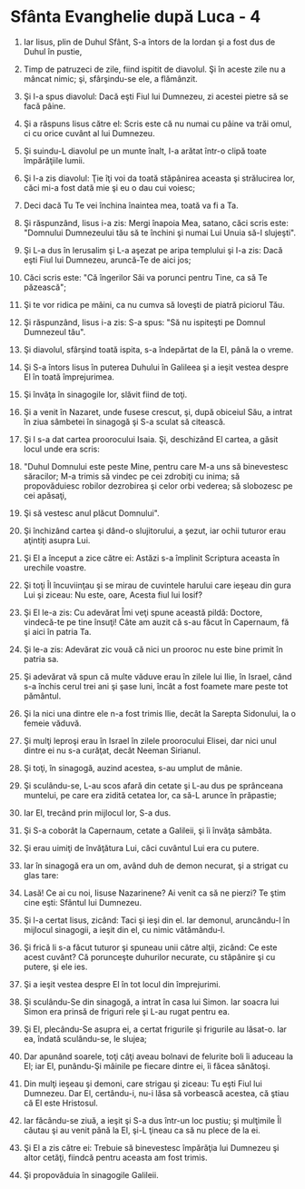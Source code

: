 # Sf&#226;nta Evanghelie dup&#259; Luca - 4

1. Iar Iisus, plin de Duhul Sfânt, S-a întors de la Iordan şi a fost dus de Duhul în pustie, 

2. Timp de patruzeci de zile, fiind ispitit de diavolul. Şi în aceste zile nu a mâncat nimic; şi, sfârşindu-se ele, a flămânzit. 

3. Şi I-a spus diavolul: Dacă eşti Fiul lui Dumnezeu, zi acestei pietre să se facă pâine. 

4. Şi a răspuns Iisus către el: Scris este că nu numai cu pâine va trăi omul, ci cu orice cuvânt al lui Dumnezeu. 

5. Şi suindu-L diavolul pe un munte înalt, I-a arătat într-o clipă toate împărăţiile lumii. 

6. Şi I-a zis diavolul: Ţie îţi voi da toată stăpânirea aceasta şi strălucirea lor, căci mi-a fost dată mie şi eu o dau cui voiesc; 

7. Deci dacă Tu Te vei închina înaintea mea, toată va fi a Ta. 

8. Şi răspunzând, Iisus i-a zis: Mergi înapoia Mea, satano, căci scris este: "Domnului Dumnezeului tău să te închini şi numai Lui Unuia să-I slujeşti". 

9. Şi L-a dus în Ierusalim şi L-a aşezat pe aripa templului şi I-a zis: Dacă eşti Fiul lui Dumnezeu, aruncă-Te de aici jos; 

10. Căci scris este: "Că îngerilor Săi va porunci pentru Tine, ca să Te păzească"; 

11. Şi te vor ridica pe mâini, ca nu cumva să loveşti de piatră piciorul Tău. 

12. Şi răspunzând, Iisus i-a zis: S-a spus: "Să nu ispiteşti pe Domnul Dumnezeul tău". 

13. Şi diavolul, sfârşind toată ispita, s-a îndepărtat de la El, până la o vreme. 

14. Şi S-a întors Iisus în puterea Duhului în Galileea şi a ieşit vestea despre El în toată împrejurimea. 

15. Şi învăţa în sinagogile lor, slăvit fiind de toţi. 

16. Şi a venit în Nazaret, unde fusese crescut, şi, după obiceiul Său, a intrat în ziua sâmbetei în sinagogă şi S-a sculat să citească. 

17. Şi I s-a dat cartea proorocului Isaia. Şi, deschizând El cartea, a găsit locul unde era scris: 

18. "Duhul Domnului este peste Mine, pentru care M-a uns să binevestesc săracilor; M-a trimis să vindec pe cei zdrobiţi cu inima; să propovăduiesc robilor dezrobirea şi celor orbi vederea; să slobozesc pe cei apăsaţi, 

19. Şi să vestesc anul plăcut Domnului". 

20. Şi închizând cartea şi dând-o slujitorului, a şezut, iar ochii tuturor erau aţintiţi asupra Lui. 

21. Şi El a început a zice către ei: Astăzi s-a împlinit Scriptura aceasta în urechile voastre. 

22. Şi toţi Îl încuviinţau şi se mirau de cuvintele harului care ieşeau din gura Lui şi ziceau: Nu este, oare, Acesta fiul lui Iosif? 

23. Şi El le-a zis: Cu adevărat Îmi veţi spune această pildă: Doctore, vindecă-te pe tine însuţi! Câte am auzit că s-au făcut în Capernaum, fă şi aici în patria Ta. 

24. Şi le-a zis: Adevărat zic vouă că nici un prooroc nu este bine primit în patria sa. 

25. Şi adevărat vă spun că multe văduve erau în zilele lui Ilie, în Israel, când  s-a închis cerul trei ani şi şase luni, încât a fost foamete mare peste tot pământul. 

26. Şi la nici una dintre ele n-a fost trimis Ilie, decât la Sarepta Sidonului, la o femeie văduvă. 

27. Şi mulţi leproşi erau în Israel în zilele proorocului Elisei, dar nici unul dintre ei nu s-a curăţat, decât Neeman Sirianul. 

28. Şi toţi, în sinagogă, auzind acestea, s-au umplut de mânie. 

29. Şi sculându-se, L-au scos afară din cetate şi L-au dus pe sprânceana muntelui, pe care era zidită cetatea lor, ca să-L arunce în prăpastie; 

30. Iar El, trecând prin mijlocul lor, S-a dus. 

31. Şi S-a coborât la Capernaum, cetate a Galileii, şi îi învăţa sâmbăta. 

32. Şi erau uimiţi de învăţătura Lui, căci cuvântul Lui era cu putere. 

33. Iar în sinagogă era un om, având duh de demon necurat, şi a strigat cu glas tare: 

34. Lasă! Ce ai cu noi, Iisuse Nazarinene? Ai venit ca să ne pierzi? Te ştim cine eşti: Sfântul lui Dumnezeu. 

35. Şi l-a certat Iisus, zicând: Taci şi ieşi din el. Iar demonul, aruncându-l în mijlocul sinagogii, a ieşit din el, cu nimic vătămându-l. 

36. Şi frică li s-a făcut tuturor şi spuneau unii către alţii, zicând: Ce este acest cuvânt? Că porunceşte duhurilor necurate, cu stăpânire şi cu putere, şi ele ies. 

37. Şi a ieşit vestea despre El în tot locul din împrejurimi. 

38. Şi sculându-Se din sinagogă, a intrat în casa lui Simon. Iar soacra lui Simon era prinsă de friguri rele şi L-au rugat pentru ea. 

39. Şi El, plecându-Se asupra ei, a certat frigurile şi frigurile au lăsat-o. Iar ea, îndată sculându-se, le slujea; 

40. Dar apunând soarele, toţi câţi aveau bolnavi de felurite boli îi aduceau la El; iar El, punându-Şi mâinile pe fiecare dintre ei, îi făcea sănătoşi. 

41. Din mulţi ieşeau şi demoni, care strigau şi ziceau: Tu eşti Fiul lui Dumnezeu. Dar El, certându-i, nu-i lăsa să vorbească acestea, că ştiau că El este Hristosul. 

42. Iar făcându-se ziuă, a ieşit şi S-a dus într-un loc pustiu; şi mulţimile Îl căutau şi au venit până la El, şi-L ţineau ca să nu plece de la ei. 

43. Şi El a zis către ei: Trebuie să binevestesc împărăţia lui Dumnezeu şi altor cetăţi, fiindcă pentru aceasta am fost trimis. 

44. Şi propovăduia în sinagogile Galileii. 

